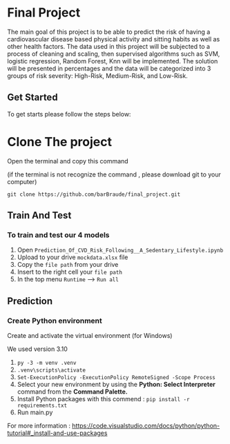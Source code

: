 # Final Project

The main goal of this project is to be able to predict the risk of having a cardiovascular disease based physical activity and sitting habits as well as other health factors.
The data used in this project will be subjected to a process of cleaning and scaling, then supervised algorithms such as SVM, logistic regression, Random Forest, Knn will be implemented. 
The solution will be presented in percentages and the data will be categorized into 3 groups of risk severity: High-Risk, Medium-Risk, and Low-Risk.

## Get Started
To get starts please follow the steps below:

# Clone The project
Open the terminal and copy this command 

(if the terminal is not recognize the command , please download git to your computer)

`git clone https://github.com/barBraude/final_project.git`

## Train And Test
### To train and test our 4 models
1. Open `Prediction_Of_CVD_Risk_Following__A_Sedentary_Lifestyle.ipynb`
2. Upload to your drive `mockdata.xlsx` file 
3. Copy the `file path` from your drive
4. Insert to the right cell your `file path`
5. In the top menu `Runtime` --> `Run all`

## Prediction
### Create Python environment

Create and activate the virtual environment (for Windows)

We used version 3.10

1. `py -3 -m venv .venv`
2. `.venv\scripts\activate`
3. `Set-ExecutionPolicy -ExecutionPolicy RemoteSigned -Scope Process`
4. Select your new environment by using the **Python: Select Interpreter** command from the **Command Palette.**
5. Install Python packages with this commend  : `pip install -r requirements.txt`
6. Run main.py

For more information :  https://code.visualstudio.com/docs/python/python-tutorial#_install-and-use-packages



